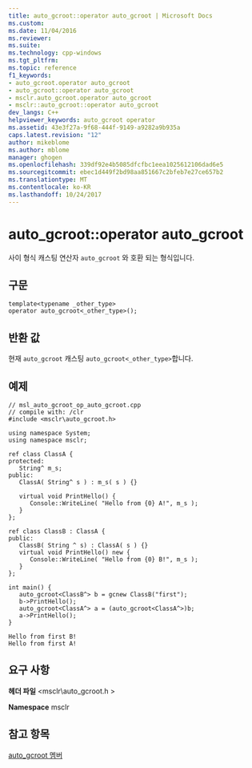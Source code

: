 ```yaml
---
title: auto_gcroot::operator auto_gcroot | Microsoft Docs
ms.custom: 
ms.date: 11/04/2016
ms.reviewer: 
ms.suite: 
ms.technology: cpp-windows
ms.tgt_pltfrm: 
ms.topic: reference
f1_keywords:
- auto_gcroot.operator auto_gcroot
- auto_gcroot::operator auto_gcroot
- msclr.auto_gcroot.operator auto_gcroot
- msclr::auto_gcroot::operator auto_gcroot
dev_langs: C++
helpviewer_keywords: auto_gcroot operator
ms.assetid: 43e3f27a-9f68-444f-9149-a9282a9b935a
caps.latest.revision: "12"
author: mikeblome
ms.author: mblome
manager: ghogen
ms.openlocfilehash: 339df92e4b5085dfcfbc1eea1025612106dad6e5
ms.sourcegitcommit: ebec1d449f2bd98aa851667c2bfeb7e27ce657b2
ms.translationtype: MT
ms.contentlocale: ko-KR
ms.lasthandoff: 10/24/2017
---
```

# <a name="autogcrootoperator-autogcroot"></a>auto_gcroot::operator auto_gcroot
사이 형식 캐스팅 연산자 `auto_gcroot` 와 호환 되는 형식입니다.  
  
## <a name="syntax"></a>구문  
  
```  
template<typename _other_type>  
operator auto_gcroot<_other_type>();  
```  
  
## <a name="return-value"></a>반환 값  
 현재 `auto_gcroot` 캐스팅 `auto_gcroot<_other_type>`합니다.  
  
## <a name="example"></a>예제  
  
```  
// msl_auto_gcroot_op_auto_gcroot.cpp  
// compile with: /clr  
#include <msclr\auto_gcroot.h>  
  
using namespace System;  
using namespace msclr;  
  
ref class ClassA {  
protected:     
   String^ m_s;  
public:  
   ClassA( String^ s ) : m_s( s ) {}  
  
   virtual void PrintHello() {  
      Console::WriteLine( "Hello from {0} A!", m_s );  
   }  
};  
  
ref class ClassB : ClassA {  
public:  
   ClassB( String ^ s) : ClassA( s ) {}  
   virtual void PrintHello() new {  
      Console::WriteLine( "Hello from {0} B!", m_s );  
   }  
};  
  
int main() {  
   auto_gcroot<ClassB^> b = gcnew ClassB("first");  
   b->PrintHello();  
   auto_gcroot<ClassA^> a = (auto_gcroot<ClassA^>)b;  
   a->PrintHello();  
}  
```  
  
```Output  
Hello from first B!  
Hello from first A!  
```  
  
## <a name="requirements"></a>요구 사항  
 **헤더 파일** \<msclr\auto_gcroot.h >  
  
 **Namespace** msclr  
  
## <a name="see-also"></a>참고 항목  
 [auto_gcroot 멤버](../dotnet/auto-gcroot-members.md)